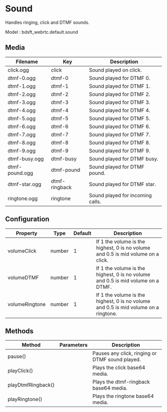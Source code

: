 # Sound

Handles ringing, click and DTMF sounds.

Model : bdsft_webrtc.default.sound

## Media
<a name="media"></a>

Filename        |Key            |Description
----------------|---------------|----------------------------------
click.ogg       |click          |Sound played on click.
dtmf-0.ogg      |dtmf-0         |Sound played for DTMF 0.
dtmf-1.ogg      |dtmf-1         |Sound played for DTMF 1.
dtmf-2.ogg      |dtmf-2         |Sound played for DTMF 2.
dtmf-3.ogg      |dtmf-3         |Sound played for DTMF 3.
dtmf-4.ogg      |dtmf-4         |Sound played for DTMF 4.
dtmf-5.ogg      |dtmf-5         |Sound played for DTMF 5.
dtmf-6.ogg      |dtmf-6         |Sound played for DTMF 6.
dtmf-7.ogg      |dtmf-7         |Sound played for DTMF 7.
dtmf-8.ogg      |dtmf-8         |Sound played for DTMF 8.
dtmf-9.ogg      |dtmf-9         |Sound played for DTMF 9.
dtmf-busy.ogg   |dtmf-busy      |Sound played for DTMF busy.
dtmf-pound.ogg  |dtmf-pound     |Sound played for DTMF pound.
dtmf-star.ogg   |dtmf-ringback  |Sound played for DTMF star.
ringtone.ogg    |ringtone       |Sound played for incoming calls.

## Configuration
<a name="configuration"></a>

Property        |Type    |Default  |Description
----------------|--------|---------|-------------------------------------------------------------------------------------
volumeClick     |number  |1        |If 1 the volume is the highest, 0 is no volume and 0.5 is mid volume on a click.
volumeDTMF      |number  |1        |If 1 the volume is the highest, 0 is no volume and 0.5 is mid volume on a DTMF.
volumeRingtone  |number  |1        |If 1 the volume is the highest, 0 is no volume and 0.5 is mid volume on a ringtone.

## Methods
<a name="methods"></a>

Method              |Parameters  |Description
--------------------|------------|-------------------------------------------------
pause()             |            |Pauses any click, ringing or DTMF sound played.
playClick()         |            |Plays the click base64 media.
playDtmfRingback()  |            |Plays the dtmf-ringback base64 media.
playRingtone()      |            |Plays the ringtone base64 media.

